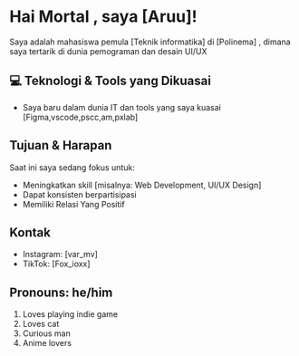 # Hai Mortal , saya [Aruu]!

Saya adalah mahasiswa pemula [Teknik informatika] di [Polinema] , dimana saya tertarik di dunia pemograman dan desain UI/UX

## 💻 Teknologi & Tools yang Dikuasai
- Saya baru dalam dunia IT dan tools yang saya kuasai [Figma,vscode,pscc,am,pxlab]

## Tujuan & Harapan
Saat ini saya sedang fokus untuk:
- Meningkatkan skill [misalnya: Web Development, UI/UX Design]
- Dapat konsisten berpartisipasi
- Memiliki Relasi Yang Positif

## Kontak
- Instagram: [var_mv]
- TikTok: [Fox_ioxx]

## Pronouns: he/him 
1. Loves playing indie game
2. Loves cat
3. Curious man 
4. Anime lovers
